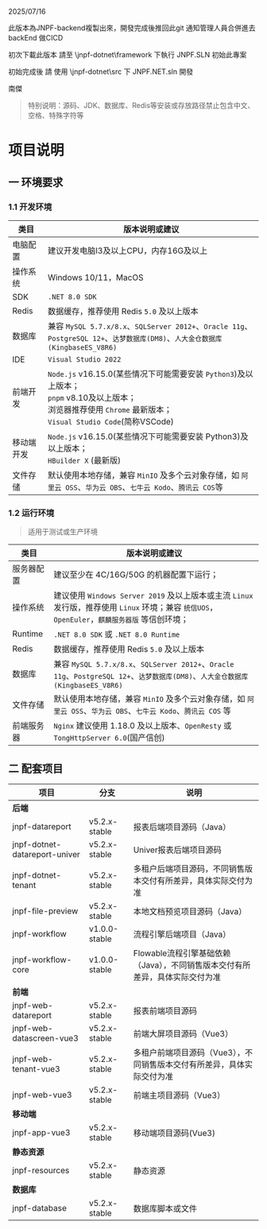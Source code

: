 2025/07/16

此版本為JNPF-backend複製出來，開發完成後推回此git 通知管理人員合併進去 backEnd 做CICD

初次下載此版本 請至 \jnpf-dotnet\framework 下執行 JNPF.SLN 初始此專案

初始完成後 請 使用 \jnpf-dotnet\src 下 JNPF.NET.sln 開發

南傑 


> 特别说明：源码、JDK、数据库、Redis等安装或存放路径禁止包含中文、空格、特殊字符等

# 项目说明

## 一 环境要求

### 1.1 开发环境

| 类目 | 版本说明或建议    |
| --- |----------|
| 电脑配置 | 建议开发电脑I3及以上CPU，内存16G及以上   |
| 操作系统 | Windows 10/11，MacOS      |
| SDK | `.NET 8.0 SDK`  |
| Redis |  数据缓存，推荐使用 Redis `5.0` 及以上版本        |
| 数据库 | 兼容 `MySQL 5.7.x/8.x`、`SQLServer 2012+`、`Oracle 11g`、`PostgreSQL 12+`、`达梦数据库(DM8)`、`人大金仓数据库(KingbaseES_V8R6)` |
| IDE | `Visual Studio 2022` |
| 前端开发 | `Node.js` v16.15.0(某些情况下可能需要安装 `Python3`)及以上版本；<br/>`pnpm` v8.10及以上版本；<br/>浏览器推荐使用 `Chrome` 最新版本；<br/>`Visual Studio Code`(简称VSCode) |
| 移动端开发 | `Node.js` v16.15.0(某些情况下可能需要安装 Python3)及以上版本；<br/> `HBuilder X` (最新版)    |
| 文件存储 | 默认使用本地存储，兼容 `MinIO` 及多个云对象存储，如 `阿里云 OSS`、`华为云 OBS`、`七牛云 Kodo`、`腾讯云 COS`等  |

### 1.2 运行环境

> 适用于测试或生产环境

| 类目 | 版本说明或建议    |
| --- |----------|
| 服务器配置 | 建议至少在 4C/16G/50G 的机器配置下运行；   |
| 操作系统 | 建议使用 `Windows Server 2019` 及以上版本或主流 `Linux` 发行版，推荐使用 `Linux` 环境；兼容 `统信UOS`，`OpenEuler`，`麒麟服务器版` 等信创环境；    |
| Runtime | `.NET 8.0 SDK` 或 `.NET 8.0 Runtime` |
| Redis |  数据缓存，推荐使用 Redis `5.0` 及以上版本     |
| 数据库 | 兼容 `MySQL 5.7.x/8.x`、`SQLServer 2012+`、`Oracle 11g`、`PostgreSQL 12+`、`达梦数据库(DM8)`、`人大金仓数据库(KingbaseES_V8R6)` |
| 文件存储 | 默认使用本地存储，兼容 `MinIO` 及多个云对象存储，如 `阿里云 OSS`、`华为云 OBS`、`七牛云 Kodo`、`腾讯云 COS` 等  |
| 前端服务器 | `Nginx` 建议使用 1.18.0 及以上版本、`OpenResty` 或 `TongHttpServer 6.0`(国产信创)   |

## 二 配套项目

| 项目 | 分支 |  说明 |
| --- | --- | --- |
| **后端** |  |  |
| jnpf-datareport | v5.2.x-stable | 报表后端项目源码（Java） |
| jnpf-dotnet-datareport-univer | v5.2.x-stable | Univer报表后端项目源码 |
| jnpf-dotnet-tenant | v5.2.x-stable | 多租户后端项目源码，不同销售版本交付有所差异，具体实际交付为准 |
| jnpf-file-preview | v5.2.x-stable | 本地文档预览项目源码（Java） |
| jnpf-workflow | v1.0.0-stable  | 流程引擎后端项目（Java）        |
| jnpf-workflow-core | v1.0.0-stable | Flowable流程引擎基础依赖（Java），不同销售版本交付有所差异，具体实际交付为准  |
| **前端** |  |  |
| jnpf-web-datareport | v5.2.x-stable | 报表前端项目源码 |
| jnpf-web-datascreen-vue3 | v5.2.x-stable | 前端大屏项目源码（Vue3） |
| jnpf-web-tenant-vue3 | v5.2.x-stable | 多租户前端项目源码（Vue3），不同销售版本交付有所差异，具体实际交付为准 |
| jnpf-web-vue3 | v5.2.x-stable | 前端主项目源码（Vue3） |
| **移动端** |  |   |
| jnpf-app-vue3 | v5.2.x-stable | 移动端项目源码(Vue3) |
| **静态资源** |  |  |
| jnpf-resources |v5.2.x-stable | 静态资源 |
| **数据库** |  |  |
| jnpf-database | v5.2.x-stable | 数据库脚本或文件 |
